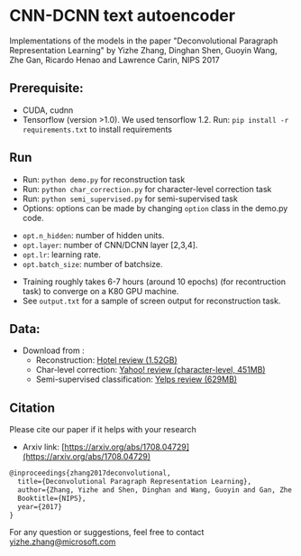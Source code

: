 # CNN-DCNN text autoencoder

Implementations of the models in the paper "Deconvolutional Paragraph Representation Learning" by Yizhe Zhang, Dinghan Shen, Guoyin Wang, Zhe Gan, Ricardo Henao and Lawrence Carin, NIPS 2017

## Prerequisite: 
* CUDA, cudnn
* Tensorflow (version >1.0). We used tensorflow 1.2.
Run: `pip install -r requirements.txt` to install requirements


## Run 
* Run: `python demo.py` for reconstruction task
* Run: `python char_correction.py` for character-level correction task
* Run: `python semi_supervised.py` for semi-supervised task
* Options: options can be made by changing `option` class in the demo.py code. 

- `opt.n_hidden`: number of hidden units.
- `opt.layer`: number of CNN/DCNN layer [2,3,4].
- `opt.lr`: learning rate.
- `opt.batch_size`: number of batchsize.

* Training roughly takes 6-7 hours (around 10 epochs) (for recontruction task) to converge on a K80 GPU machine.
* See `output.txt` for a sample of screen output for reconstruction task.

## Data: 
* Download from :
	* Reconstruction: [Hotel review (1.52GB)](https://drive.google.com/file/d/0B52eYWrYWqIpQzhBNkVxaV9mMjQ/view)
	* Char-level correction: [Yahoo! review (character-level, 451MB)](https://drive.google.com/open?id=1kBIAWyi3kvcMme-_1q4OU881yWH_j3ki)
	* Semi-supervised classification: [Yelps review (629MB)](https://drive.google.com/open?id=1qKos_wB45MzMu7Sn8RdvE6SRVAKCTC6e)


## Citation 
Please cite our paper if it helps with your research
* Arxiv link: [https://arxiv.org/abs/1708.04729](https://arxiv.org/abs/1708.04729)
```latex
@inproceedings{zhang2017deconvolutional,
  title={Deconvolutional Paragraph Representation Learning},
  author={Zhang, Yizhe and Shen, Dinghan and Wang, Guoyin and Gan, Zhe and Henao, Ricardo and Carin, Lawrence},
  Booktitle={NIPS},
  year={2017}
}
```
For any question or suggestions, feel free to contact yizhe.zhang@microsoft.com
